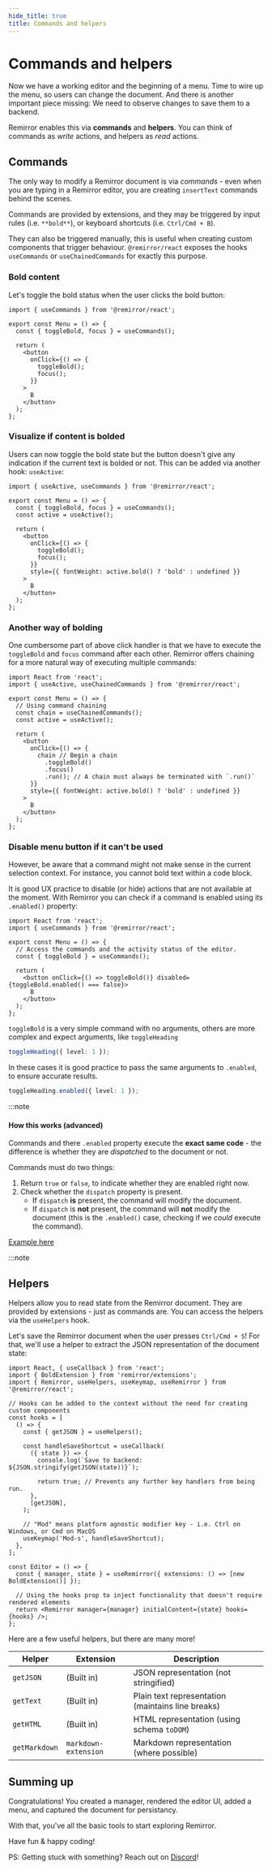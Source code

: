 ```yaml
---
hide_title: true
title: Commands and helpers
---
```


# Commands and helpers

Now we have a working editor and the beginning of a menu. Time to wire up the menu, so users can change the document. And there is another important piece missing: We need to observe changes to save them to a backend.

Remirror enables this via **commands** and **helpers**. You can think of commands as _write_ actions, and helpers as _read_ actions.

## Commands

The only way to modify a Remirror document is via _commands_ - even when you are typing in a Remirror editor, you are creating `insertText` commands behind the scenes.

Commands are provided by extensions, and they may be triggered by input rules (i.e. `**bold**`), or keyboard shortcuts (i.e. `Ctrl/Cmd + B`).

They can also be triggered manually, this is useful when creating custom components that trigger behaviour. `@remirror/react` exposes the hooks `useCommands` or `useChainedCommands` for exactly this purpose.

### Bold content

Let's toggle the bold status when the user clicks the bold button:

```tsx
import { useCommands } from '@remirror/react';

export const Menu = () => {
  const { toggleBold, focus } = useCommands();

  return (
    <button
      onClick={() => {
        toggleBold();
        focus();
      }}
    >
      B
    </button>
  );
};
```

### Visualize if content is bolded

Users can now toggle the bold state but the button doesn't give any indication if the current text is bolded or not. This can be added via another hook: `useActive`:

```tsx
import { useActive, useCommands } from '@remirror/react';

export const Menu = () => {
  const { toggleBold, focus } = useCommands();
  const active = useActive();

  return (
    <button
      onClick={() => {
        toggleBold();
        focus();
      }}
      style={{ fontWeight: active.bold() ? 'bold' : undefined }}
    >
      B
    </button>
  );
};
```

### Another way of bolding

One cumbersome part of above click handler is that we have to execute the `toggleBold` and `focus` command after each other. Remirror offers chaining for a more natural way of executing multiple commands:

```tsx
import React from 'react';
import { useActive, useChainedCommands } from '@remirror/react';

export const Menu = () => {
  // Using command chaining
  const chain = useChainedCommands();
  const active = useActive();

  return (
    <button
      onClick={() => {
        chain // Begin a chain
          .toggleBold()
          .focus()
          .run(); // A chain must always be terminated with `.run()`
      }}
      style={{ fontWeight: active.bold() ? 'bold' : undefined }}
    >
      B
    </button>
  );
};
```

### Disable menu button if it can't be used

However, be aware that a command might not make sense in the current selection context. For instance, you cannot bold text within a code block.

It is good UX practice to disable (or hide) actions that are not available at the moment. With Remirror you can check if a command is enabled using its `.enabled()` property:

```tsx
import React from 'react';
import { useCommands } from '@remirror/react';

export const Menu = () => {
  // Access the commands and the activity status of the editor.
  const { toggleBold } = useCommands();

  return (
    <button onClick={() => toggleBold()} disabled={toggleBold.enabled() === false}>
      B
    </button>
  );
};
```

`toggleBold` is a very simple command with no arguments, others are more complex and expect arguments, like `toggleHeading`

```ts
toggleHeading({ level: 1 });
```

In these cases it is good practice to pass the same arguments to `.enabled`, to ensure accurate results.

```ts
toggleHeading.enabled({ level: 1 });
```

:::note

#### How this works (advanced)

Commands and there `.enabled` property execute the **exact same code** - the difference is whether they are _dispatched_ to the document or not.

Commands must do two things:

1. Return `true` or `false`, to indicate whether they are enabled right now.
2. Check whether the `dispatch` property is present.
   - If `dispatch` **is** present, the command will modify the document.
   - If `dispatch` is **not** present, the command will **not** modify the document (this is the `.enabled()` case, checking if we _could_ execute the command).

[Example here](https://github.com/remirror/remirror/blob/2666698102afd15d118a1e0bdf5c983fec0ba103/packages/remirror__extension-embed/src/iframe-extension.ts#L154-L170)

:::note

## Helpers

Helpers allow you to read state from the Remirror document. They are provided by extensions - just as commands are. You can access the helpers via the `useHelpers` hook.

Let's save the Remirror document when the user presses `Ctrl/Cmd + S`! For that, we'll use a helper to extract the JSON representation of the document state:

```tsx
import React, { useCallback } from 'react';
import { BoldExtension } from 'remirror/extensions';
import { Remirror, useHelpers, useKeymap, useRemirror } from '@remirror/react';

// Hooks can be added to the context without the need for creating custom components
const hooks = [
  () => {
    const { getJSON } = useHelpers();

    const handleSaveShortcut = useCallback(
      ({ state }) => {
        console.log(`Save to backend: ${JSON.stringify(getJSON(state))}`);

        return true; // Prevents any further key handlers from being run.
      },
      [getJSON],
    );

    // "Mod" means platform agnostic modifier key - i.e. Ctrl on Windows, or Cmd on MacOS
    useKeymap('Mod-s', handleSaveShortcut);
  },
];

const Editor = () => {
  const { manager, state } = useRemirror({ extensions: () => [new BoldExtension()] });

  // Using the hooks prop to inject functionality that doesn't require rendered elements
  return <Remirror manager={manager} initialContent={state} hooks={hooks} />;
};
```

Here are a few useful helpers, but there are many more!

| Helper        | Extension            | Description                                       |
| ------------- | -------------------- | ------------------------------------------------- |
| `getJSON`     | (Built in)           | JSON representation (not stringified)             |
| `getText`     | (Built in)           | Plain text representation (maintains line breaks) |
| `getHTML`     | (Built in)           | HTML representation (using schema `toDOM`)        |
| `getMarkdown` | `markdown-extension` | Markdown representation (where possible)          |

## Summing up

Congratulations! You created a manager, rendered the editor UI, added a menu, and captured the document for persistancy.

With that, you've all the basic tools to start exploring Remirror.

Have fun & happy coding!

PS: Getting stuck with something? Reach out on [Discord](https://remirror.io/chat)!
